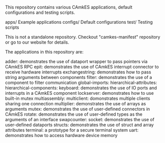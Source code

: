 <!--
     Copyright 2017, Data61
     Commonwealth Scientific and Industrial Research Organisation (CSIRO)
     ABN 41 687 119 230.

     This software may be distributed and modified according to the terms of
     the BSD 2-Clause license. Note that NO WARRANTY is provided.
     See "LICENSE_BSD2.txt" for details.

     @TAG(DATA61_BSD)
-->

This repository contains various CAmkES applications, default configurations
and testing scripts.

  apps/       Example applications
  configs/    Default configurations
  test/       Testing scripts

This is not a standalone repository. Checkout "camkes-manifest" repository or
go to our website for details.

The applications in this repository are:

adder: demonstrates the use of dataport wrapper to pass pointers via CAmkES RPC
epit: demonstrates the use of CAmkES interrupt connector to receive hardware interrupts
exchangestring: demonstrates how to pass string arguments between components
filter: demonstrates the use of a component to filter communication
global-imports:
hierarchical-attributes:
hierarchical-components:
keyboard: demonstrates the use of IO ports and interrupts in a CAmkES component
lockserver: demonstrates how to use built-in mutex
multiassembly:
multiclient: domonstrates multiple clients sharing one connection
multiplier: demonstrates the use of arrays as arguments
mutex: demonstrates the use of user-defined connectors in CAmkES
rotate: demonstrates the use of user-defined types as the arguments of an interface
swapcounter:
socket: demonstrates the use of user-defined dataports
structs: demonstrates the use of struct and array attributes
terminal: a prototype for a secure terminal system
uart: demonstrates how to access hardware device memory
